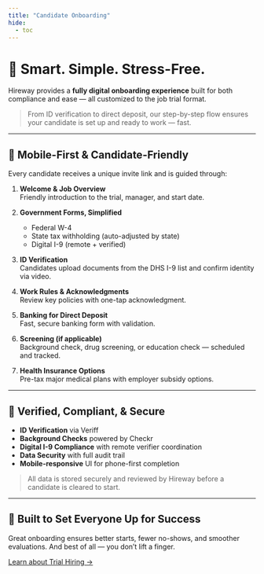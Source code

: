```yaml
---
title: "Candidate Onboarding"
hide:
  - toc
---
```


# 🎯 Smart. Simple. Stress-Free.

Hireway provides a **fully digital onboarding experience** built for both compliance and ease — all customized to the job trial format.

> From ID verification to direct deposit, our step-by-step flow ensures your candidate is set up and ready to work — fast.

---

## 📲 Mobile-First & Candidate-Friendly

Every candidate receives a unique invite link and is guided through:

1. **Welcome & Job Overview**  
   Friendly introduction to the trial, manager, and start date.

2. **Government Forms, Simplified**  
   - Federal W-4  
   - State tax withholding (auto-adjusted by state)  
   - Digital I-9 (remote + verified)

3. **ID Verification**  
   Candidates upload documents from the DHS I-9 list and confirm identity via video.

4. **Work Rules & Acknowledgments**  
   Review key policies with one-tap acknowledgment.

5. **Banking for Direct Deposit**  
   Fast, secure banking form with validation.

6. **Screening (if applicable)**  
   Background check, drug screening, or education check — scheduled and tracked.

7. **Health Insurance Options**  
   Pre-tax major medical plans with employer subsidy options.

---

## 🔐 Verified, Compliant, & Secure

- **ID Verification** via Veriff  
- **Background Checks** powered by Checkr  
- **Digital I-9 Compliance** with remote verifier coordination  
- **Data Security** with full audit trail  
- **Mobile-responsive** UI for phone-first completion

> All data is stored securely and reviewed by Hireway before a candidate is cleared to start.

---

## 🤝 Built to Set Everyone Up for Success

Great onboarding ensures better starts, fewer no-shows, and smoother evaluations. And best of all — you don’t lift a finger.

[Learn about Trial Hiring →](trial-hiring.md)
